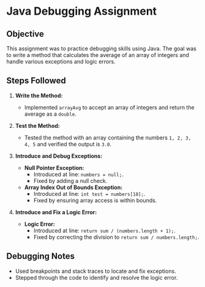 # Java Debugging Assignment

## Objective
This assignment was to practice debugging skills using Java. The goal was to write a method that calculates the average of an array of integers and handle various exceptions and logic errors.

## Steps Followed

1. **Write the Method:**
    - Implemented `arrayAvg` to accept an array of integers and return the average as a `double`.

2. **Test the Method:**
    - Tested the method with an array containing the numbers `1, 2, 3, 4, 5` and verified the output is `3.0`.

3. **Introduce and Debug Exceptions:**
    - **Null Pointer Exception:**
        - Introduced at line: `numbers = null;`.
        - Fixed by adding a null check.
    - **Array Index Out of Bounds Exception:**
        - Introduced at line: `int test = numbers[10];`.
        - Fixed by ensuring array access is within bounds.

4. **Introduce and Fix a Logic Error:**
    - **Logic Error:**
        - Introduced at line: `return sum / (numbers.length + 1);`.
        - Fixed by correcting the division to `return sum / numbers.length;`.

## Debugging Notes
- Used breakpoints and stack traces to locate and fix exceptions.
- Stepped through the code to identify and resolve the logic error.

